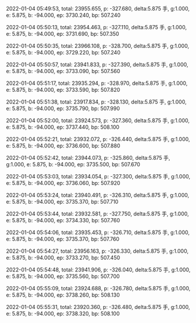 2022-01-04 05:49:53, total: 23955.655, p: -327.680, delta:5.875 手, g:1.000, e: 5.875, b: -94.000, ep: 3730.240, bp: 507.240

2022-01-04 05:50:13, total: 23954.463, p: -327.110, delta:5.875 手, g:1.000, e: 5.875, b: -94.000, ep: 3731.690, bp: 507.350

2022-01-04 05:50:35, total: 23966.108, p: -328.700, delta:5.875 手, g:1.000, e: 5.875, b: -94.000, ep: 3729.220, bp: 507.240

2022-01-04 05:50:57, total: 23941.833, p: -327.390, delta:5.875 手, g:1.000, e: 5.875, b: -94.000, ep: 3733.090, bp: 507.560

2022-01-04 05:51:17, total: 23935.294, p: -328.970, delta:5.875 手, g:1.000, e: 5.875, b: -94.000, ep: 3733.590, bp: 507.820

2022-01-04 05:51:38, total: 23917.834, p: -328.130, delta:5.875 手, g:1.000, e: 5.875, b: -94.000, ep: 3735.790, bp: 507.990

2022-01-04 05:52:00, total: 23924.573, p: -327.360, delta:5.875 手, g:1.000, e: 5.875, b: -94.000, ep: 3737.440, bp: 508.100

2022-01-04 05:52:21, total: 23932.072, p: -326.440, delta:5.875 手, g:1.000, e: 5.875, b: -94.000, ep: 3736.600, bp: 507.880

2022-01-04 05:52:42, total: 23944.073, p: -325.860, delta:5.875 手, g:1.000, e: 5.875, b: -94.000, ep: 3735.500, bp: 507.670

2022-01-04 05:53:03, total: 23934.054, p: -327.300, delta:5.875 手, g:1.000, e: 5.875, b: -94.000, ep: 3736.060, bp: 507.920

2022-01-04 05:53:24, total: 23940.491, p: -326.310, delta:5.875 手, g:1.000, e: 5.875, b: -94.000, ep: 3735.370, bp: 507.710

2022-01-04 05:53:44, total: 23932.581, p: -327.750, delta:5.875 手, g:1.000, e: 5.875, b: -94.000, ep: 3734.330, bp: 507.760

2022-01-04 05:54:06, total: 23935.453, p: -326.710, delta:5.875 手, g:1.000, e: 5.875, b: -94.000, ep: 3735.370, bp: 507.760

2022-01-04 05:54:27, total: 23956.163, p: -326.330, delta:5.875 手, g:1.000, e: 5.875, b: -94.000, ep: 3733.270, bp: 507.450

2022-01-04 05:54:48, total: 23941.906, p: -326.040, delta:5.875 手, g:1.000, e: 5.875, b: -94.000, ep: 3735.560, bp: 507.700

2022-01-04 05:55:09, total: 23924.688, p: -326.780, delta:5.875 手, g:1.000, e: 5.875, b: -94.000, ep: 3738.260, bp: 508.130

2022-01-04 05:55:31, total: 23920.360, p: -326.480, delta:5.875 手, g:1.000, e: 5.875, b: -94.000, ep: 3738.320, bp: 508.100